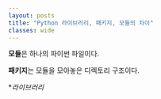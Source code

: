 ```yaml
---
layout: posts
title: "Python 라이브러리, 패키지, 모듈의 차이"
classes: wide
---
```


**모듈**은 하나의 파이썬 파일이다.

**패키지**는 모듈을 모아놓은 디렉토리 구조이다.

**라이브러리*
